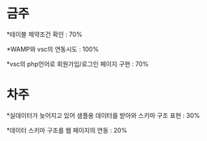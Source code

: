 # 금주
*테이블 제약조건 확인 : 70%

*WAMP와 vsc의 연동시도 : 100%

*vsc의 php언어로 회원가입/로그인 페이지 구현 : 70%


# 차주
*실데이터가 늦어지고 있어 샘플용 데이터를 받아와 스키마 구조 표현 : 30%

*데이터 스키마 구조를 웹 페이지의 연동 : 20%

